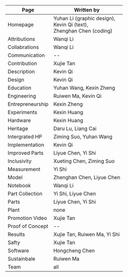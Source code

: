 | Page | Written by |
|----|----|
| Homepage | Yuhan Li (graphic design),<br>Kevin Qi (text),<br>Zhenghan Chen (coding) |
| Attributions | Wanqi Li |
| Collabrations | Wanqi Li |
| Communication | -- |
| Contribution | Xujie Tan |
| Description | Kevin Qi |
| Design | Kevin Qi |
| Education | Yuhan Wang, Kexin Zheng |
| Engineering | Ruiwen Ma, Kevin Qi |
| Entrepreneurship | Kexin Zheng |
| Experiments | Kexin Huang |
| Hardware | Kexin Huang |
| Heritage | Daru Lu, Liang Cai |
| Intergrated HP | Ziming Suo, Yuhan Wang |
| Implementation | Kevin Qi |
| Improved Parts | Liyue Chen, Yi Shi |
| Inclusivity | Xueting Chen, Ziming Suo |
| Measurement | Yi Shi |
| Model | Zhenghan Chen, Liyue Chen |
| Notebook | Wanqi Li |
| Part Collection | Yi Shi, Liyue Chen |
| Parts | Liyue Chen, Yi Shi |
| Plant | none |
| Promotion Video | Xujie Tan |
| Proof of Concept | -- |
| Results | Xujie Tan, Ruiwen Ma, Yi Shi |
| Safty | Xujie Tan |
| Software | Hongcheng Chen |
| Sustainbale | Ruiwen Ma |
| Team | all |